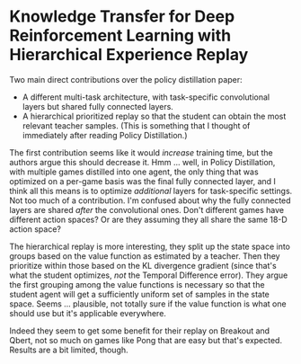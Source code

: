 # Knowledge Transfer for Deep Reinforcement Learning with Hierarchical Experience Replay

Two main direct contributions over the policy distillation paper:

- A different multi-task architecture, with task-specific convolutional layers
  but shared fully connected layers.
- A hierarchical prioritized replay so that the student can obtain the most
  relevant teacher samples. (This is something that I thought of immediately
  after reading Policy Distillation.)

The first contribution seems like it would *increase* training time, but the
authors argue this should decrease it. Hmm ... well, in Policy Distillation,
with multiple games distilled into one agent, the only thing that was optimized
on a per-game basis was the final fully connected layer, and I think all this
means is to optimize *additional* layers for task-specific settings. Not too
much of a contribution. I'm confused about why the fully connected layers are
shared *after* the convolutional ones. Don't different games have different
action spaces? Or are they assuming they all share the same 18-D action space?

The hierarchical replay is more interesting, they split up the state space into
groups based on the value function as estimated by a teacher. Then they
prioritize within those based on the KL divergence gradient (since that's what
the student optimizes, *not* the Temporal Difference error). They argue the
first grouping among the value functions is necessary so that the student agent
will get a sufficiently uniform set of samples in the state space. Seems ...
plausible, not totally sure if the value function is what one should use but
it's applicable everywhere.

Indeed they seem to get some benefit for their replay on Breakout and Qbert, not
so much on games like Pong that are easy but that's expected. Results are a bit
limited, though.
